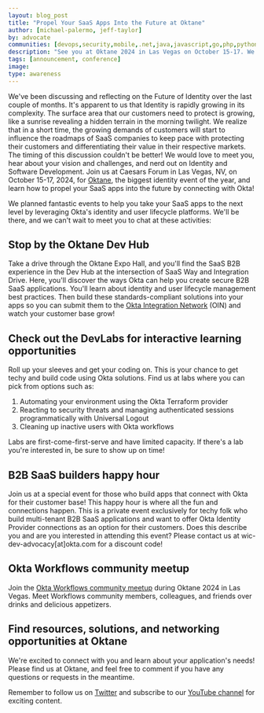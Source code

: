 ```yaml
---
layout: blog_post
title: "Propel Your SaaS Apps Into the Future at Oktane"
author: [michael-palermo, jeff-taylor]
by: advocate
communities: [devops,security,mobile,.net,java,javascript,go,php,python,ruby]
description: "See you at Oktane 2024 in Las Vegas on October 15-17. We have activities, experiences, and labs with developers in mind."
tags: [announcement, conference]
image:
type: awareness
---
```


We've been discussing and reflecting on the Future of Identity over the last couple of months. It's apparent to us that Identity is rapidly growing in its complexity. The surface area that our customers need to protect is growing, like a sunrise revealing a hidden terrain in the morning twilight. We realize that in a short time, the growing demands of customers will start to influence the roadmaps of SaaS companies to keep pace with protecting their customers and differentiating their value in their respective markets. The timing of this discussion couldn't be better! We would love to meet you, hear about your vision and challenges, and nerd out on Identity and Software Development. Join us at Caesars Forum in Las Vegas, NV, on October 15-17, 2024, for [Oktane](https://www.okta.com/oktane), the biggest identity event of the year, and learn how to propel your SaaS apps into the future by connecting with Okta!

We planned fantastic events to help you take your SaaS apps to the next level by leveraging Okta's identity and user lifecycle platforms. We'll be there, and we can't wait to meet you to chat at these activities:

## Stop by the Oktane Dev Hub

Take a drive through the Oktane Expo Hall, and you'll find the SaaS B2B experience in the Dev Hub at the intersection of SaaS Way and Integration Drive. Here, you'll discover the ways Okta can help you create secure B2B SaaS applications. You'll learn about identity and user lifecycle management best practices. Then build these standards-compliant solutions into your apps so you can submit them to the [Okta Integration Network](https://www.okta.com/okta-integration-network/) (OIN) and watch your customer base grow!

## Check out the DevLabs for interactive learning opportunities

Roll up your sleeves and get your coding on. This is your chance to get techy and build code using Okta solutions. Find us at labs where you can pick from options such as:
  1. Automating your environment using the Okta Terraform provider 
  2. Reacting to security threats and managing authenticated sessions programmatically with Universal Logout
  3. Cleaning up inactive users with Okta workflows

Labs are first-come-first-serve and have limited capacity. If there's a lab you're interested in, be sure to show up on time!

## B2B SaaS builders happy hour

Join us at a special event for those who build apps that connect with Okta for their customer base! This happy hour is where all the fun and connections happen. This is a private event exclusively for techy folk who build multi-tenant B2B SaaS applications and want to offer Okta Identity Provider connections as an option for their customers. Does this describe you and are you interested in attending this event? Please contact us at wic-dev-advocacy[at]okta.com for a discount code! 

## Okta Workflows community meetup

Join the [Okta Workflows community meetup](https://www.meetup.com/okta-workflows/events/303467311) during Oktane 2024 in Las Vegas. Meet Workflows community members, colleagues, and friends over drinks and delicious appetizers. 

## Find resources, solutions, and networking opportunities at Oktane

We're excited to connect with you and learn about your application's needs! Please find us at Oktane, and feel free to comment if you have any questions or requests in the meantime. 

Remember to follow us on [Twitter](https://twitter.com/oktadev) and subscribe to our [YouTube channel](https://www.youtube.com/c/OktaDev/) for exciting content. 
